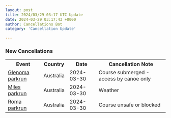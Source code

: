 ```yaml
---
layout: post
title: 2024/03/29 03:17 UTC Update
date: 2024-03-29 03:17:43 +0000
author: Cancellations Bot
category: 'Cancellation Update'

---
```


<h3>New Cancellations</h3>
<div class='hscrollable'>
<table style='width: 100%'>
    <tr>
        <th>Event</th>
        <th>Country</th>
        <th>Date</th>
        <th>Cancellation Note</th>
    </tr>
    <tr>
        <td><a href="https://www.parkrun.com.au/glenoma">Glenoma parkrun</a></td>
        <td>Australia</td>
        <td>2024-03-30</td>
        <td>Course submerged - access by canoe only</td>
    </tr>
    <tr>
        <td><a href="https://www.parkrun.com.au/miles">Miles parkrun</a></td>
        <td>Australia</td>
        <td>2024-03-30</td>
        <td>Weather</td>
    </tr>
    <tr>
        <td><a href="https://www.parkrun.com.au/roma">Roma parkrun</a></td>
        <td>Australia</td>
        <td>2024-03-30</td>
        <td>Course unsafe or blocked</td>
    </tr>
</table>
</div>

